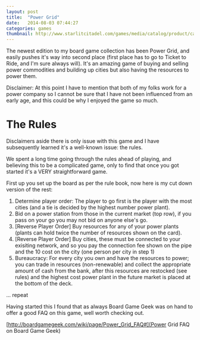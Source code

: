 ```yaml
---
layout: post
title:  "Power Grid"
date:   2014-08-03 07:44:27
categories: games
thumbnail: http://www.starlitcitadel.com/games/media/catalog/product/cache/7/image/66ffab2fe682907a17e1679a1175a522/p/o/power+grid+front.jpg
---
```


The newest edition to my board game collection has been Power Grid, and easily pushes it's way into second place (first place has to go to Ticket to Ride, and I'm sure always will). It's an amazing game of buying and selling power commodities and building up cities but also having the resources to power them.

Disclaimer: At this point I have to mention that both of my folks work for a power company so I cannot be sure that I have not been influenced from an early age, and this could be why I enjoyed the game so much.

# The Rules

Disclaimers aside there is only issue with this game and I have subsequently learned it's a well-known issue: the rules.

We spent a long time going through the rules ahead of playing, and believing this to be a complicated game, only to find that once you got started it's a VERY straightforward game.

First up you set up the board as per the rule book, now here is my cut down version of the rest:

1. Determine player order: The player to go first is the player with the most cities (and a tie is decided by the highest number power plant).
2. Bid on a power station from those in the current market (top row), if you pass on your go you may not bid on anyone else's go.
3. [Reverse Player Order] Buy resources for any of your power plants (plants can hold twice the number of resources shown on the card).
4. [Reverse Player Order] Buy cities, these must be connected to your exisiting network, and so you pay the connection fee shown on the pipe and the 10 cost on the city (one person per city in step 1)
5. Bureaucracy: For every city you own and have the resources to power; you can trade in resources (non-renewable) and collect the appropriate amount of cash from the bank, after this resources are restocked (see rules) and the highest cost power plant in the future market is placed at the bottom of the deck.

... repeat

Having started this I found that as always Board Game Geek was on hand to offer a good FAQ on this game, well worth checking out.

[http://boardgamegeek.com/wiki/page/Power_Grid_FAQ#](Power Grid FAQ on Board Game Geek)

